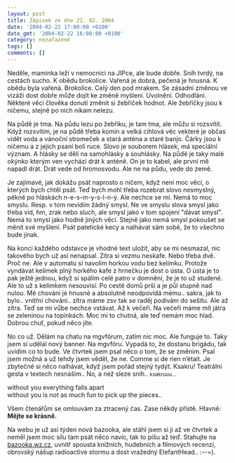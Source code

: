```yaml
---
layout: post
title: Zápisek ze dne 22. 02. 2004
date: '2004-02-22 17:00:00 +0100'
date_gmt: '2004-02-22 16:00:00 +0100'
category: nezařazené
tags: []
comments: []
---
```

<p>Neděle, maminka leží v nemocnici na JIPce, ale bude dobře. Sníh tvrdý, na cestách sucho. K obědu brokolice.  Vařená je dobrá, pečená je hnusná. K obědu byla vařená. Brokolice. Celý den pod mrakem. Se zásadní změnou  ve vizáži dost dobře může dojít ke změně myšlení. Uvolnění. Odhodlání. Některé věci člověka donutí změnit  si žebříček hodnot. Ale žebříčky jsou k ničemu, stejně po nich nikam nelezu.</p>
<p>Na půdě je tma. Na půdu lezu po žebříku, je tam tma, ale můžu si rozsvítit. Když rozsvítím, je na půdě  třeba komín a velká cihlová věc vekteré je občas vidět voda a vánoční stromeček a stará anténa a staré banjo.  Čárky jsou k ničemu a z jejich psaní bolí ruce. Slovo je souborem hlásek, má speciální význam. A hlásky se  dělí na samohlásky a souhlásky. Na půdě je taky malé okýnko kterým ven vychází drát k anténě. On je to kabel,  ale první mě napadl drát. Drát vede od hromosvodu. Ale ne na půdu, vede do země.</p>
<p>Je zajímavé, jak dokážu psát naprosto o ničem, když není moc věcí, o kterých bych chtěl psát. Teď bych  mohl třeba rozebrat slovo nesmyslný, pěkně po hláskách n-e-s-m-y-s-l-n-ý. Ale nechce se mi. Nemá to moc smyslu.  Resp. v tom nevidím žádný smysl. Ne ve smyslu slova smysl jako třeba vid, hm, zrak nebo sluch, ale smysl jako  v tom spojení &quot;dávat smysl&quot;. Nemá to smysl jako hodně jiných věcí. Stejně jako nemá smysl pokoušet  se měnit své myšlení. Psát patetické kecy a nalhávat sám sobě, že to všechno bude jinak.</p>
<p>Na konci každého odstavce je vhodné text uložit, aby se mi nesmazal, nic takového bych už asi nenapsal.  Zítra si vezmu neskafe. Nebo třeba dvě. Proč ne. Ale v automatu si navolím horkou vodu bez kelímku. Protože  vyndávat kelímek plný horkého kafe z hrnečku je dost o ústa. O ústa je to pak ještě jednou, když si spálím celé  patro v domnění, že je to už studené. Ale to už s kelímkem nesouvisí. Po cestě domů prší a je půl stupně nad nulou.  Mé chování je hnusné a absolutně neodpovídá mému.. sakra, jak to bylo.. vnitřní chování.. zítra máme zsv tak  se raděj podívám do sešitu. Ale až zítra. Teď se mi vůbe nechce vstávat. Až k večeři. Na večeři máme mít játra  se zeleninou na topinkách. Moc mi to chutná, ale teď nemám moc hlad. Dobrou chuť, pokud něco jíte.</p>
<p>No co už. Dělám na chatu na mgvfórum, zatím nic moc. Ale funguje to. Taky jsem si udělal nový banner. Na mgvfóru.  Vypadá to, že dostanu brigádu, tak uvidím co to bude. Ve čtvrtek jsem psal něco o tom, že se změním. Psal jsem  možná a už tehdy jsem věděl, že ne. Comme si de rien n’était. Je zbytečné si něco nalhávat, když jsem pořád  stejný tydýt. Ksakru! Teatrální gesta v textech nesnáším.. No, a než sleze sníh.. <small>ksakruuu...</small></p>
<p class="odsazeny">without you everything falls apart<br>  without you is not as much fun to pick up the pieces..</p>
<p>Všem čtenářům se omlouvám za ztracený čas. Zase někdy přístě. Hlavně: <strong>Mějte se krásně.</strong></p>
<p>Na webu je už asi týden nová bazooka, ale stáhl jsem si ji až ve čtvrtek a neměl jsem moc sílu tam psát něco  navíc, tak to píšu až teď. Stahujte na <a href="http://bazooka.wz.cz">bazooka.wz.cz</a>, uvnitř spousta knižních,  hudebních a filmových recenzí, obrovský nášup radioactive stormu a dost vražedný ElefantHead.. :--=).</p>
